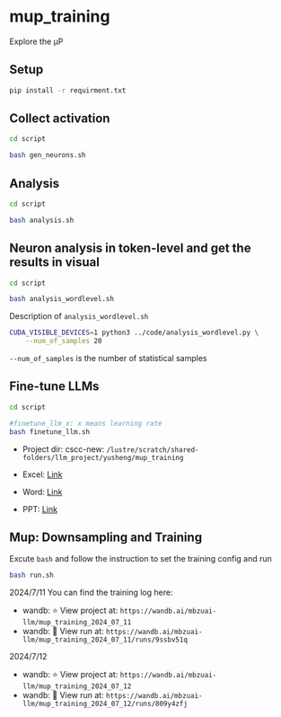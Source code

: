 # mup_training
Explore the µP

## Setup
```bash
pip install -r requirment.txt
```

## Collect activation
```bash
cd script

bash gen_neurons.sh
```

## Analysis
```bash
cd script

bash analysis.sh
```

## Neuron analysis in token-level and get the results in visual
```bash
cd script

bash analysis_wordlevel.sh
```
Description of `analysis_wordlevel.sh`
```bash
CUDA_VISIBLE_DEVICES=1 python3 ../code/analysis_wordlevel.py \
    --num_of_samples 20
```
`--num_of_samples` is the number of statistical samples 


## Fine-tune LLMs
```bash
cd script

#finetune_llm_x: x means learning rate
bash finetune_llm.sh
```

- Project dir: cscc-new: `/lustre/scratch/shared-folders/llm_project/yusheng/mup_training`

- Excel: [Link](https://docs.google.com/spreadsheets/d/1ZZ0mwfliMvH0N7WlwK_gDtJPsxi_l27XxKmCstRLpAI/edit?usp=sharing)

- Word: [Link](https://docs.google.com/document/d/1xnVAxbPtNVtDTSyxQsH3j9AopDdHloKiUFnTRxKhZ7E/edit)

- PPT: [Link](https://docs.google.com/presentation/d/12wfyTp1oWu2-D4IBylY620DUuuzOrwWdqdsL4bGZgW4/edit#slide=id.g2c1a302799d_0_90)



## Mup: Downsampling and Training
Excute `bash` and follow the instruction to set the training config and run
```bash
bash run.sh
```
2024/7/11
You can find the training log here:
- wandb: ⭐️ View project at: `https://wandb.ai/mbzuai-llm/mup_training_2024_07_11`
- wandb: 🚀 View run at: `https://wandb.ai/mbzuai-llm/mup_training_2024_07_11/runs/9ssbv51q`

2024/7/12
- wandb: ⭐️ View project at: `https://wandb.ai/mbzuai-llm/mup_training_2024_07_12`
- wandb: 🚀 View run at: `https://wandb.ai/mbzuai-llm/mup_training_2024_07_12/runs/809y4zfj`
